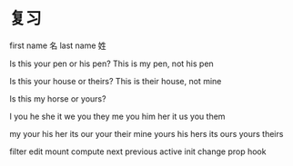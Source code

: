 # 复习

first name
名
last name
姓

Is this your pen or his pen?
This is my pen, not his pen

Is this your house or theirs?
This is their house, not mine

Is this my horse or yours?

I you he she it we you they
me you him her it us you them

my your his her its our your their
mine yours his hers its ours yours theirs

filter
edit
mount
compute
next
previous
active
init
change
prop
hook
